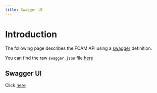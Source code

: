```yaml
---
title: Swagger UI
---
```


# Introduction

The following page describes the FOAM API using a [swagger](https://swagger.io/) definition.

You can find the raw `swagger.json` file [here](swagger.json)

## Swagger UI

Click [here](https://petstore.swagger.io/?url=https://map-api-direct.foam.space/swagger.json)
